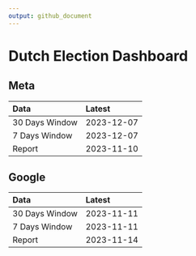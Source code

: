```yaml
---
output: github_document
---
```


# Dutch Election Dashboard



## Meta


|Data           |Latest     |
|:--------------|:----------|
|30 Days Window |2023-12-07 |
|7 Days Window  |2023-12-07 |
|Report         |2023-11-10 |

## Google


|Data           |Latest     |
|:--------------|:----------|
|30 Days Window |2023-11-11 |
|7 Days Window  |2023-11-11 |
|Report         |2023-11-14 |

